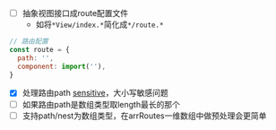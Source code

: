 - [ ] 抽象视图接口成route配置文件
    - 如将`*View/index.*`简化成`*/route.*`

```js
// 路由配置
const route = {
  path: '',
  component: import(''),
}
```

- [x] 处理路由path [sensitive](https://reacttraining.com/react-router/web/api/Route/sensitive-bool)，大小写敏感问题
- [ ] 如果路由path是数组类型取length最长的那个
- [ ] 支持path/nest为数组类型，在arrRoutes一维数组中做预处理会更简单
